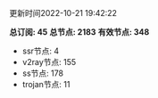 更新时间2022-10-21 19:42:22

**总订阅: 45**
**总节点: 2183**
**有效节点: 348**
- ssr节点: 4
- v2ray节点: 155
- ss节点: 178
- trojan节点: 11
